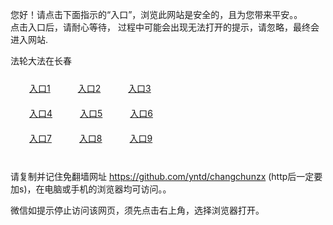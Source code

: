 您好！请点击下面指示的“入口”，浏览此网站是安全的，且为您带来平安。。 <br/>
点击入口后，请耐心等待， 过程中可能会出现无法打开的提示，请忽略，最终会进入网站. </br>

法轮大法在长春<br/>
<div style="padding:10px"><a style="margin:20px" target="_blank" href="https://d3m26wkyt174s2.cloudfront.net/2Qpsp?bodjm" id="ccLink1" rel="nofollow">入口1</a> <a target="_blank" style="margin:20px" href="https://d16xb6zu9zr3un.cloudfront.net/2Qpsp?ddqnrwf" id="ccLink2" rel="nofollow">入口2</a> <a style="margin:20px" target="_blank" href="https://d2me8lk1n77k3l.cloudfront.net/2Qpsp?uoexryga" id="ccLink3" rel="nofollow">入口3</a></div>

<div style="padding:10px" ><a style="margin:20px" target="_blank" href="https://d3m26wkyt174s2.cloudfront.net/2Qpsp?bodjm" id="ccLink4" rel="nofollow">入口4</a> <a style="margin:20px" href="https://d16xb6zu9zr3un.cloudfront.net/2Qpsp?ddqnrwf" target="_blank" id="ccLink5" rel="nofollow">入口5</a> <a style="margin:20px" href="https://d2me8lk1n77k3l.cloudfront.net/2Qpsp?uoexryga" target="_blank" id="ccLink6" rel="nofollow">入口6</a></div>

<div style="padding:10px"><a style="margin:20px" target="_blank" href="https://d3m26wkyt174s2.cloudfront.net/2Qpsp?bodjm" id="ccLink7" rel="nofollow">入口7</a> <a style="margin:20px" href="https://d16xb6zu9zr3un.cloudfront.net/2Qpsp?ddqnrwf" target="_blank" id="ccLink8" rel="nofollow">入口8</a> <a style="margin:20px" target="_blank" href="https://d2me8lk1n77k3l.cloudfront.net/2Qpsp?uoexryga" id="ccLink9" rel="nofollow">入口9</a></div>

<br/>



请复制并记住免翻墙网址 https://github.com/yntd/changchunzx (http后一定要加s)，在电脑或手机的浏览器均可访问。。<br/>

微信如提示停止访问该网页，须先点击右上角，选择浏览器打开。
